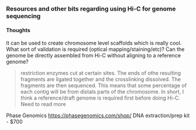 ### Resources and other bits regarding using Hi-C for genome sequencing

#### Thoughts
It can be used to create chromosome level scaffolds which is really cool. What sort of validation is required (optical mapping/staining/etc)? 
Can the genome be directly assembled from Hi-C without aligning to a reference genome? 

> restriction enzymes cut at certain sites. The ends of othe resulting fragments are ligated together and the crosslinking dissolved. 
> The fragments are then sequenced. This means that some percentage of each contig will be from distals parts of the chromosome. 
> In short, I think a reference/draft genome is required first before doing Hi-C. Need to read more 

Phase Genomics
https://phasegenomics.com/shop/
DNA extraction/prep kit - $700


